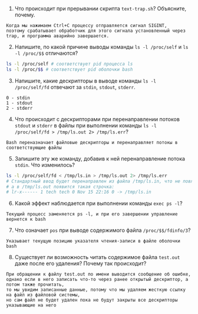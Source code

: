 1. Что происходит при прерывании скрипта `text-trap.sh`? Объясните, почему.

```
Когда мы нажимаем Ctrl+C процессу отправляется сигнал SIGINT, 
поэтому срабатывает обработчик для этого сигнала установленный через trap, и программа аварийно завершается.
```

2. Напишите, по какой причине выводы команды `ls -l /proc/self` и `ls -l /proc/$$` отличаются?

```sh
ls -l /proc/self # соответствует pid процесса ls
ls -l /proc/$$ # соответствует pid оболочки bash
```

3. Напишите, какие дескрипторы в выводе команды `ls -l /proc/self/fd` отвечают за `stdin`, `stdout`, `stderr`.

```
0 - stdin
1 - stdout
2 - stderr
```

4. Что происходит с дескрипторами при перенаправлении потоков `stdout` и `stderr` в файлы при выполнении команды `ls -l /proc/self/fd > /tmp/ls.out 2> /tmp/ls.err`?

```
Bash переназначает файловые дескрипторы и перенаправляет потокы в соответствующие файлы
```

5. Запишите эту же команду, добавив к ней перенаправление потока `stdin`. Что изменилось?
```sh
ls -l /proc/self/fd < /tmp/ls.in > /tmp/ls.out 2> /tmp/ls.err
# Стандартный ввод будет перенаправлен из файла /tmp/ls.in, что не повлияет на работу ls,
# а в /tmp/ls.out появится такая строчка:
# lr-x------ 1 tech tech 0 Nov 15 22:16 0 -> /tmp/ls.in
```

6. Какой эффект наблюдается при выполнении команды `exec ps -l`?

```
Текущий процесс заменяется ps -l, и при его завершении управление вернется к bash
```

7. Что означает `pos` при выводе содержимого файла `/proc/$$/fdinfo/3`?

```
Указывает текущую позицию указателя чтения-записи в файле оболочки bash
```

8. Существует ли возможность читать содержимое файла `test.out` даже после его удаления? Почему так происходит?

```
При обращении к файлу test.out по имени выводится сообщение об ошибке,
однако если в него записать что-то через ранее открытый дескриптор, а потом также прочитать,
то мы увидим записанные данные, потому что мы удаляем жесткую ссылку на файл из файловой системы,
но сам файл не будет удален пока не будут закрыты все дескрипторы указывающие на него
```
